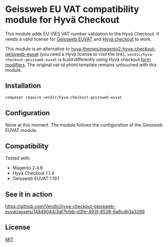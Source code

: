 # Geissweb EU VAT compatibility module for Hyvä Checkout

This module adds EU VIES VAT number validation to the Hyvä Checkout. It needs a valid license for [Geissweb EUVAT](https://www.geissweb.de/eu-vat-enhanced-for-magento-2.html) and [Hyvä checkout](https://www.hyva.io/hyva-checkout.html) to work.

This module is an alternative to [hyva-themes/magento2-hyva-checkout-geissweb-euvat](https://gitlab.hyva.io/hyva-checkout/checkout-integrations/magento2-hyva-checkout-geissweb-euvat) (you need a Hyvä license to visit the link). `vendic/hyva-checkout-geissweb-euvat` is build differently using Hyvä checkout [form modifiers](https://docs.hyva.io/checkout/hyva-checkout/devdocs/form-customization/entity-form-modifiers.html). The original vat-id phtml template remains untouched with this module.

## Installation
```bash
composer require vendic/hyva-checkout-geissweb-euvat
```

## Configuration
None at this moment. The module follows the configuration of the Geissweb EUVAT module.

## Compatibility
Tested with:
- Magento 2.4.6
- Hyvä Checkout 1.1.4
- Geissweb EUVAT 1.19.1

## See it in action


https://github.com/Vendic/hyva-checkout-geissweb-euvat/assets/14849044/3af7bfeb-d3fe-493f-8538-9a8cdb3a3266




## License
[MIT](https://github.com/Vendic/hyva-checkout-geissweb-euvat/blob/develop/LICENSE)
